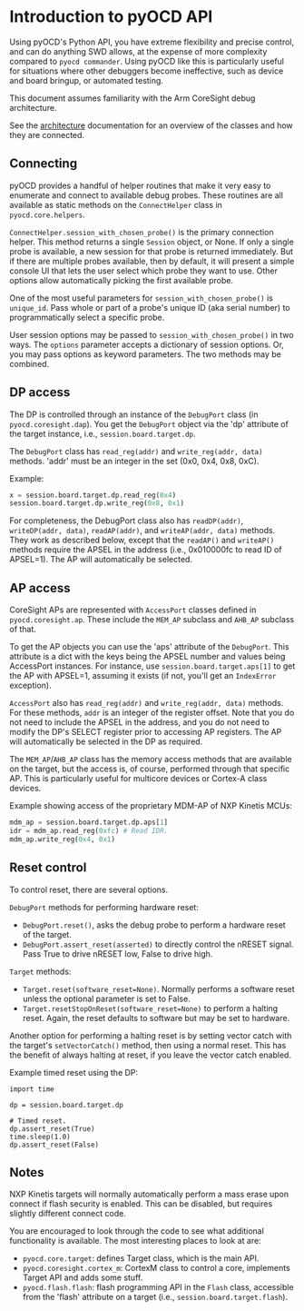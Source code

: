 Introduction to pyOCD API
=========================

Using pyOCD's Python API, you have extreme flexibility and precise control, and can do anything
SWD allows, at the expense of more complexity compared to `pyocd commander`. Using pyOCD like this is
particularly useful for situations where other debuggers become ineffective, such as device and
board bringup, or automated testing.

This document assumes familiarity with the Arm CoreSight debug architecture.

See the [architecture](ARCHITECTURE.md) documentation for an overview of the classes and how
they are connected.

## Connecting

pyOCD provides a handful of helper routines that make it very easy to enumerate and connect to
available debug probes. These routines are all available as static methods on the `ConnectHelper`
class in `pyocd.core.helpers`.

`ConnectHelper.session_with_chosen_probe()` is the primary connection helper. This method returns
a single `Session` object, or None. If only a single probe is available, a new session for that
probe is returned immediately. But if there are multiple probes available, then by default, it will
present a simple console UI that lets the user select which probe they want to use. Other options
allow automatically picking the first available probe.

One of the most useful parameters for `session_with_chosen_probe()` is `unique_id`. Pass whole or
part of a probe's unique ID (aka serial number) to programmatically select a specific probe.

User session options may be passed to `session_with_chosen_probe()` in two ways. The `options`
parameter accepts a dictionary of session options. Or, you may pass options as keyword parameters.
The two methods may be combined.


## DP access

The DP is controlled through an instance of the `DebugPort` class (in `pyocd.coresight.dap`). You
get the `DebugPort` object via the 'dp' attribute of the target instance, i.e., `session.board.target.dp`.

The `DebugPort` class has `read_reg(addr)` and `write_reg(addr, data)` methods. 'addr' must be an
integer in the set (0x0, 0x4, 0x8, 0xC).

Example:
```py
x = session.board.target.dp.read_reg(0x4)
session.board.target.dp.write_reg(0x8, 0x1)
```

For completeness, the DebugPort class also has `readDP(addr)`, `writeDP(addr, data)`, `readAP(addr)`, and
`writeAP(addr, data)` methods. They work as described below, except that the `readAP()` and `writeAP()` methods
require the APSEL in the address (i.e., 0x010000fc to read ID of APSEL=1). The AP will automatically be
selected.


## AP access

CoreSight APs are represented with `AccessPort` classes defined in `pyocd.coresight.ap`. These include
the `MEM_AP` subclass and `AHB_AP` subclass of that.

To get the AP objects you can use the 'aps' attribute of the `DebugPort`. This attribute is a dict
with the keys being the APSEL number and values being AccessPort instances. For instance, use
`session.board.target.aps[1]` to get the AP with APSEL=1, assuming it exists (if not, you'll get an
`IndexError` exception).

`AccessPort` also has `read_reg(addr)` and `write_reg(addr, data)` methods. For these methods, `addr` is
an integer of the register offset. Note that you do not need to include the APSEL in the address, and
you do not need to modify the DP's SELECT register prior to accessing AP registers. The AP will
automatically be selected in the DP as required.

The `MEM_AP`/`AHB_AP` class has the memory access methods that are available on
the target, but the access is, of course, performed through that specific AP. This is particularly
useful for multicore devices or Cortex-A class devices.

Example showing access of the proprietary MDM-AP of NXP Kinetis MCUs:
```py
mdm_ap = session.board.target.dp.aps[1]
idr = mdm_ap.read_reg(0xfc) # Read IDR.
mdm_ap.write_reg(0x4, 0x1)
```


## Reset control

To control reset, there are several options.

`DebugPort` methods for performing hardware reset:
- `DebugPort.reset()`, asks the debug probe to perform a hardware reset of the target.
- `DebugPort.assert_reset(asserted)` to directly control the nRESET signal. Pass True to drive
  nRESET low, False to drive high.

`Target` methods:
- `Target.reset(software_reset=None)`. Normally performs a software reset unless the optional parameter
  is set to False.
- `Target.resetStopOnReset(software_reset=None)` to perform a halting reset. Again, the reset defaults
  to software but may be set to hardware.

Another option for performing a halting reset is by setting vector catch with the target's `setVectorCatch()`
method, then using a normal reset. This has the benefit of always halting at reset, if you leave the
vector catch enabled.

Example timed reset using the DP:
```
import time

dp = session.board.target.dp

# Timed reset.
dp.assert_reset(True)
time.sleep(1.0)
dp.assert_reset(False)
```


## Notes

NXP Kinetis targets will normally automatically perform a mass erase upon connect if flash security is
enabled. This can be disabled, but requires slightly different connect code.

You are encouraged to look through the code to see what additional functionality is available. The
most interesting places to look at are:

- `pyocd.core.target`: defines Target class, which is the main API.
- `pyocd.coresight.cortex_m`: CortexM class to control a core, implements Target API and adds
some stuff.
- `pyocd.flash.flash`: flash programming API in the `Flash` class, accessible from the 'flash'
attribute on a target (i.e., `session.board.target.flash`).



